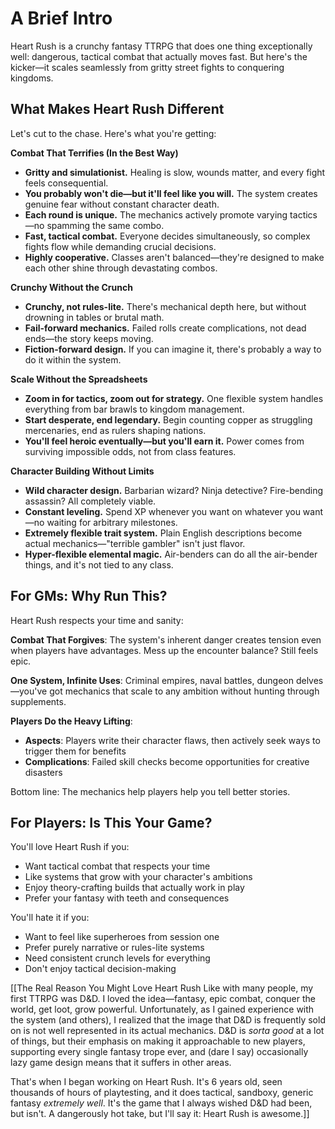# A Brief Intro

Heart Rush is a crunchy fantasy TTRPG that does one thing exceptionally well: dangerous, tactical combat that actually moves fast. But here's the kicker—it scales seamlessly from gritty street fights to conquering kingdoms.

## What Makes Heart Rush Different

Let's cut to the chase. Here's what you're getting:

**Combat That Terrifies (In the Best Way)**

- **Gritty and simulationist.** Healing is slow, wounds matter, and every fight feels consequential.
- **You probably won't die—but it'll feel like you will.** The system creates genuine fear without constant character death.
- **Each round is unique.** The mechanics actively promote varying tactics—no spamming the same combo.
- **Fast, tactical combat.** Everyone decides simultaneously, so complex fights flow while demanding crucial decisions.
- **Highly cooperative.** Classes aren't balanced—they're designed to make each other shine through devastating combos.

**Crunchy Without the Crunch**

- **Crunchy, not rules-lite.** There's mechanical depth here, but without drowning in tables or brutal math.
- **Fail-forward mechanics.** Failed rolls create complications, not dead ends—the story keeps moving.
- **Fiction-forward design.** If you can imagine it, there's probably a way to do it within the system.

**Scale Without the Spreadsheets**

- **Zoom in for tactics, zoom out for strategy.** One flexible system handles everything from bar brawls to kingdom management.
- **Start desperate, end legendary.** Begin counting copper as struggling mercenaries, end as rulers shaping nations.
- **You'll feel heroic eventually—but you'll earn it.** Power comes from surviving impossible odds, not from class features.

**Character Building Without Limits**

- **Wild character design.** Barbarian wizard? Ninja detective? Fire-bending assassin? All completely viable.
- **Constant leveling.** Spend XP whenever you want on whatever you want—no waiting for arbitrary milestones.
- **Extremely flexible trait system.** Plain English descriptions become actual mechanics—"terrible gambler" isn't just flavor.
- **Hyper-flexible elemental magic.** Air-benders can do all the air-bender things, and it's not tied to any class.

## For GMs: Why Run This?

Heart Rush respects your time and sanity:

**Combat That Forgives**: The system's inherent danger creates tension even when players have advantages. Mess up the encounter balance? Still feels epic.

**One System, Infinite Uses**: Criminal empires, naval battles, dungeon delves—you've got mechanics that scale to any ambition without hunting through supplements.

**Players Do the Heavy Lifting**:

- **Aspects**: Players write their character flaws, then actively seek ways to trigger them for benefits
- **Complications**: Failed skill checks become opportunities for creative disasters

Bottom line: The mechanics help players help you tell better stories.

## For Players: Is This Your Game?

You'll love Heart Rush if you:

- Want tactical combat that respects your time
- Like systems that grow with your character's ambitions
- Enjoy theory-crafting builds that actually work in play
- Prefer your fantasy with teeth and consequences

You'll hate it if you:

- Want to feel like superheroes from session one
- Prefer purely narrative or rules-lite systems
- Need consistent crunch levels for everything
- Don't enjoy tactical decision-making

[[The Real Reason You Might Love Heart Rush
Like with many people, my first TTRPG was D&D. I loved the idea—fantasy, epic combat, conquer the world, get loot, grow powerful. Unfortunately, as I gained experience with the system (and others), I realized that the image that D&D is frequently sold on is not well represented in its actual mechanics. D&D is _sorta good_ at a lot of things, but their emphasis on making it approachable to new players, supporting every single fantasy trope ever, and (dare I say) occasionally lazy game design means that it suffers in other areas.

That's when I began working on Heart Rush. It's 6 years old, seen thousands of hours of playtesting, and it does tactical, sandboxy, generic fantasy _extremely well_. It's the game that I always wished D&D had been, but isn't. A dangerously hot take, but I'll say it: Heart Rush is awesome.]]
